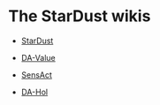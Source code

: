 
# The StarDust wikis

- [StarDust](StarDust.wiki)

- [DA-Value](DA-Value.wiki)

- [SensAct](SensAct.wiki)

- [DA-Hol](DA-Hol.wiki)
